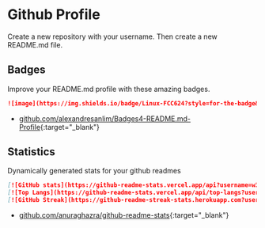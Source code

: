 # Github Profile

Create a new repository with your username. Then create a new README.md file.

## Badges

Improve your README.md profile with these amazing badges.

```markdown
![image](https://img.shields.io/badge/Linux-FCC624?style=for-the-badge&logo=linux&logoColor=black)
```

- [github.com/alexandresanlim/Badges4-README.md-Profile](https://github.com/alexandresanlim/Badges4-README.md-Profile){:target="_blank"}

## Statistics

Dynamically generated stats for your github readmes

```markdown
[![GitHub stats](https://github-readme-stats.vercel.app/api?username=w3labkr&count_private=true&show_icons=true&locale=en)](https://github.com/anuraghazra/github-readme-stats)
[![Top Langs](https://github-readme-stats.vercel.app/api/top-langs?username=w3labkr&show_icons=true&locale=en&layout=compact)](https://github.com/anuraghazra/github-readme-stats)
[![GitHub Streak](https://github-readme-streak-stats.herokuapp.com?user=w3labkr)](https://git.io/streak-stats)
```

- [github.com/anuraghazra/github-readme-stats](https://github.com/anuraghazra/github-readme-stats){:target="_blank"}

